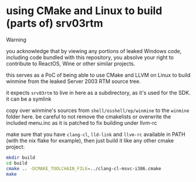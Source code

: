 # using CMake and Linux to build (parts of) srv03rtm

> [!WARNING]
> you acknowledge that by viewing any portions of leaked Windows code, including code bundled with this repository, you absolve your right to contribute to ReactOS, Wine or other similar projects.

this serves as a PoC of being able to use CMake and LLVM on Linux to build winmine from the leaked Server 2003 RTM source tree.

it expects `srv03rtm` to live in here as a subdirectory, as it's used for the SDK. it can be a symlink

copy over winmine's sources from `shell/osshell/ep/winmine` to the `winmine` folder here. be careful to not remove the cmakelists or overwrite the included menu.inc as it is patched to fix building under llvm-rc

make sure that you have `clang-cl`, `lld-link` and `llvm-rc` available in PATH (with the nix flake for example), then just build it like any other cmake project:
```sh
mkdir build
cd build
cmake .. -DCMAKE_TOOLCHAIN_FILE=../clang-cl-msvc-i386.cmake
make
```
